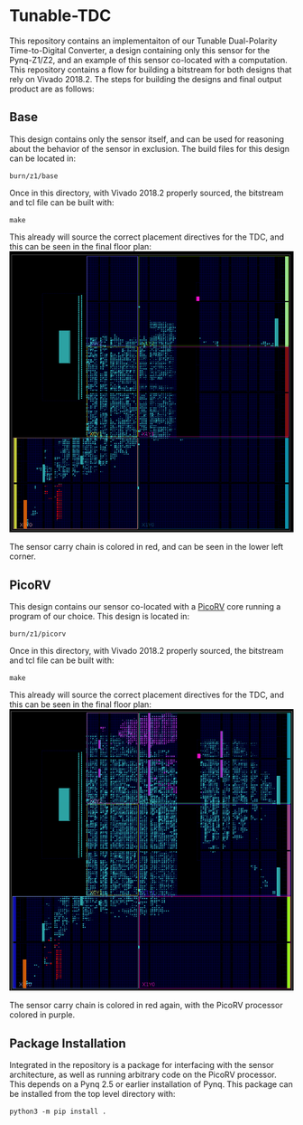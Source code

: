 # Tunable-TDC

This repository contains an implementaiton of our Tunable Dual-Polarity Time-to-Digital Converter, a design containing only this sensor for the Pynq-Z1/Z2, and an example of this sensor co-located with a computation. This repository contains a flow for building a bitstream for both designs that rely on Vivado 2018.2. The steps for building the designs and final output product are as follows:

## Base
This design contains only the sensor itself, and can be used for reasoning about the behavior of the sensor in exclusion. The build files for this design can be located in:
```
burn/z1/base
```
Once in this directory, with Vivado 2018.2 properly sourced, the bitstream and tcl file can be built with:
```
make
```
This already will source the correct placement directives for the TDC, and this can be seen in the final floor plan:
![Base Floorplan](imgs/base_floorplan.png)

The sensor carry chain is colored in red, and can be seen in the lower left corner. 

## PicoRV
This design contains our sensor co-located with a [PicoRV](https://github.com/YosysHQ/picorv32) core running a program of our choice. This design is located in:
```
burn/z1/picorv
```
Once in this directory, with Vivado 2018.2 properly sourced, the bitstream and tcl file can be built with:
```
make
```
This already will source the correct placement directives for the TDC, and this can be seen in the final floor plan:
![PicoRV Floorplan](imgs/picorv_floorplan.png)

The sensor carry chain is colored in red again, with the  PicoRV processor colored in purple.

## Package Installation
Integrated in the repository is a package for interfacing with the sensor architecture, as well as running arbitrary code on the PicoRV processor. This depends on a Pynq 2.5 or earlier installation of Pynq. This package can be installed from the top level directory with:
```
python3 -m pip install .
```
